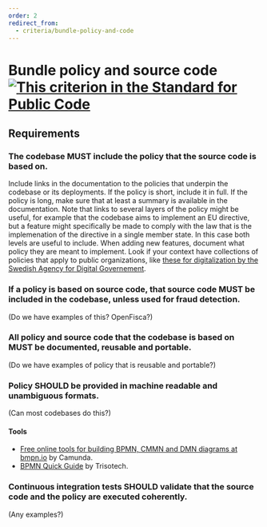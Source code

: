 ```yaml
---
order: 2
redirect_from:
  - criteria/bundle-policy-and-code
---
```

# Bundle policy and source code [![This criterion in the Standard for Public Code]({{site.url}}/assets/link-symbol.png)](https://standard.publiccode.net/criteria/bundle-policy-and-source-code.html)

<!-- SPDX-License-Identifier: CC0-1.0 -->
<!-- written in 2022 by The Foundation for Public Code <info@publiccode.net> -->

## Requirements

### The codebase MUST include the policy that the source code is based on.

Include links in the documentation to the policies that underpin the codebase or its deployments.
If the policy is short, include it in full.
If the policy is long, make sure that at least a summary is available in the documentation.
Note that links to several layers of the policy might be useful, for example that the codebase aims to implement an EU directive, but a feature might specifically be made to comply with the law that is the implemenation of the directive in a single member state. In this case both levels are useful to include.
When adding new features, document what policy they are meant to implement.
Look if your context have collections of policies that apply to public organizations, like [these for digitalization by the Swedish Agency for Digital Governement](https://www.digg.se/regler-och-rekommendationer#/).

### If a policy is based on source code, that source code MUST be included in the codebase, unless used for fraud detection.

(Do we have examples of this? OpenFisca?)

### All policy and source code that the codebase is based on MUST be documented, reusable and portable.

(Do we have examples of policy that is reusable and portable?)

### Policy SHOULD be provided in machine readable and unambiguous formats.

(Can most codebases do this?)

#### Tools

* [Free online tools for building BPMN, CMMN and DMN diagrams at bmpn.io](https://bpmn.io/) by Camunda.
* [BPMN Quick Guide](https://www.bpmnquickguide.com/view-bpmn-quick-guide/) by Trisotech.

### Continuous integration tests SHOULD validate that the source code and the policy are executed coherently.

(Any examples?)
